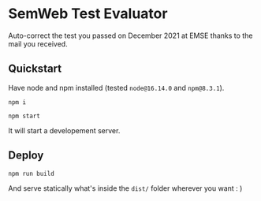 # SemWeb Test Evaluator

Auto-correct the test you passed on December 2021 at EMSE thanks to the mail you received.

## Quickstart

Have node and npm installed (tested `node@16.14.0` and `npm@8.3.1`).

`npm i`

`npm start`

It will start a developement server.

## Deploy

`npm run build`

And serve statically what's inside the `dist/` folder wherever you want : )
